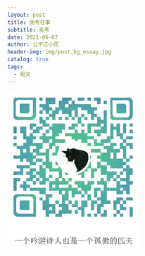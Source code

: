 ```yaml
---
layout: post
title: 高考往事
subtitle: 高考
date: 2021-06-07
author: 公子江小花
header-img: img/post_bg_essay.jpg
catalog: true
tags:
  - 短文
---
```


![ORZ](/img/wechat_code.jpg)
